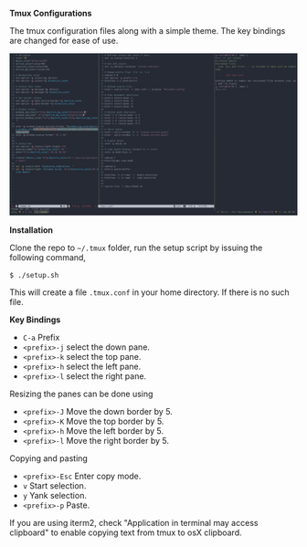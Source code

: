 **Tmux Configurations**

The tmux configuration files along with a simple theme. The key bindings are changed for ease of use.

![screenshot](screenshot.png)


**Installation**

Clone the repo to `~/.tmux` folder, run the setup script by issuing the following command,

```
$ ./setup.sh
```

This will create a file `.tmux.conf` in your home directory. If there
is no such file.


**Key Bindings**

- `C-a` Prefix
- `<prefix>-j` select the down pane.
- `<prefix>-k` select the top pane.
- `<prefix>-h` select the left pane.
- `<prefix>-l` select the right pane.

Resizing the panes can be done using

- `<prefix>-J` Move the down border by 5.
- `<prefix>-K` Move the top border by 5.
- `<prefix>-h` Move the left border by 5.
- `<prefix>-l` Move the right border by 5.

Copying and pasting

- `<prefix>-Esc` Enter copy mode.
- `v`   Start selection. 
- `y` Yank selection.
- `<prefix>-p` Paste.

If you are using iterm2, check "Application in terminal may access clipboard"
to enable copying text from tmux to osX clipboard.
